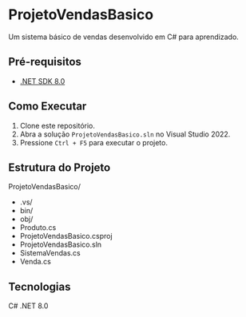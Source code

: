 # ProjetoVendasBasico

Um sistema básico de vendas desenvolvido em C# para aprendizado.

## Pré-requisitos

* [.NET SDK 8.0](https://dotnet.microsoft.com/download/dotnet/8.0)

## Como Executar

1.  Clone este repositório.
2.  Abra a solução `ProjetoVendasBasico.sln` no Visual Studio 2022.
3.  Pressione `Ctrl + F5` para executar o projeto.

## Estrutura do Projeto
ProjetoVendasBasico/
- .vs/
- bin/
- obj/
- Produto.cs
- ProjetoVendasBasico.csproj
- ProjetoVendasBasico.sln
- SistemaVendas.cs
- Venda.cs

## Tecnologias
C#
.NET 8.0